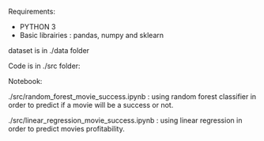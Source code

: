Requirements:

- PYTHON 3
- Basic librairies : pandas, numpy and sklearn

dataset is in ./data folder

Code is in ./src folder:

Notebook: 

./src/random_forest_movie_success.ipynb : using random forest classifier in order to predict if a movie will be a success or not.

./src/linear_regression_movie_success.ipynb : using linear regression in order to predict movies profitability.
